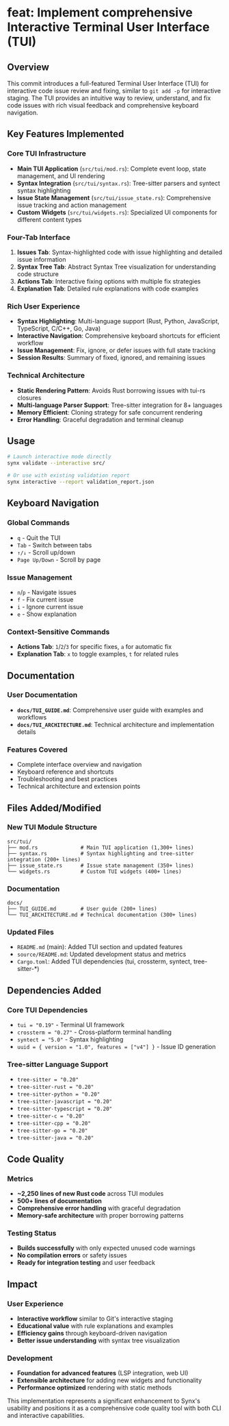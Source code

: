 # feat: Implement comprehensive Interactive Terminal User Interface (TUI)

## Overview

This commit introduces a full-featured Terminal User Interface (TUI) for interactive code issue review and fixing, similar to `git add -p` for interactive staging. The TUI provides an intuitive way to review, understand, and fix code issues with rich visual feedback and comprehensive keyboard navigation.

## Key Features Implemented

### Core TUI Infrastructure
- **Main TUI Application** (`src/tui/mod.rs`): Complete event loop, state management, and UI rendering
- **Syntax Integration** (`src/tui/syntax.rs`): Tree-sitter parsers and syntect syntax highlighting
- **Issue State Management** (`src/tui/issue_state.rs`): Comprehensive issue tracking and action management
- **Custom Widgets** (`src/tui/widgets.rs`): Specialized UI components for different content types

### Four-Tab Interface
1. **Issues Tab**: Syntax-highlighted code with issue highlighting and detailed issue information
2. **Syntax Tree Tab**: Abstract Syntax Tree visualization for understanding code structure
3. **Actions Tab**: Interactive fixing options with multiple fix strategies
4. **Explanation Tab**: Detailed rule explanations with code examples

### Rich User Experience
- **Syntax Highlighting**: Multi-language support (Rust, Python, JavaScript, TypeScript, C/C++, Go, Java)
- **Interactive Navigation**: Comprehensive keyboard shortcuts for efficient workflow
- **Issue Management**: Fix, ignore, or defer issues with full state tracking
- **Session Results**: Summary of fixed, ignored, and remaining issues

### Technical Architecture
- **Static Rendering Pattern**: Avoids Rust borrowing issues with tui-rs closures
- **Multi-language Parser Support**: Tree-sitter integration for 8+ languages
- **Memory Efficient**: Cloning strategy for safe concurrent rendering
- **Error Handling**: Graceful degradation and terminal cleanup

## Usage

```bash
# Launch interactive mode directly
synx validate --interactive src/

# Or use with existing validation report
synx interactive --report validation_report.json
```

## Keyboard Navigation

### Global Commands
- `q` - Quit the TUI
- `Tab` - Switch between tabs
- `↑/↓` - Scroll up/down
- `Page Up/Down` - Scroll by page

### Issue Management
- `n`/`p` - Navigate issues
- `f` - Fix current issue
- `i` - Ignore current issue
- `e` - Show explanation

### Context-Sensitive Commands
- **Actions Tab**: `1`/`2`/`3` for specific fixes, `a` for automatic fix
- **Explanation Tab**: `x` to toggle examples, `t` for related rules

## Documentation

### User Documentation
- **`docs/TUI_GUIDE.md`**: Comprehensive user guide with examples and workflows
- **`docs/TUI_ARCHITECTURE.md`**: Technical architecture and implementation details

### Features Covered
- Complete interface overview and navigation
- Keyboard reference and shortcuts
- Troubleshooting and best practices
- Technical architecture and extension points

## Files Added/Modified

### New TUI Module Structure
```
src/tui/
├── mod.rs              # Main TUI application (1,300+ lines)
├── syntax.rs           # Syntax highlighting and tree-sitter integration (200+ lines)
├── issue_state.rs      # Issue state management (350+ lines)
└── widgets.rs          # Custom TUI widgets (400+ lines)
```

### Documentation
```
docs/
├── TUI_GUIDE.md        # User guide (200+ lines)
└── TUI_ARCHITECTURE.md # Technical documentation (300+ lines)
```

### Updated Files
- `README.md` (main): Added TUI section and updated features
- `source/README.md`: Updated development status and metrics
- `Cargo.toml`: Added TUI dependencies (tui, crossterm, syntect, tree-sitter-*)

## Dependencies Added

### Core TUI Dependencies
- `tui = "0.19"` - Terminal UI framework
- `crossterm = "0.27"` - Cross-platform terminal handling
- `syntect = "5.0"` - Syntax highlighting
- `uuid = { version = "1.0", features = ["v4"] }` - Issue ID generation

### Tree-sitter Language Support
- `tree-sitter = "0.20"`
- `tree-sitter-rust = "0.20"`
- `tree-sitter-python = "0.20"`
- `tree-sitter-javascript = "0.20"`
- `tree-sitter-typescript = "0.20"`
- `tree-sitter-c = "0.20"`
- `tree-sitter-cpp = "0.20"`
- `tree-sitter-go = "0.20"`
- `tree-sitter-java = "0.20"`

## Code Quality

### Metrics
- **~2,250 lines of new Rust code** across TUI modules
- **500+ lines of documentation**
- **Comprehensive error handling** with graceful degradation
- **Memory-safe architecture** with proper borrowing patterns

### Testing Status
- **Builds successfully** with only expected unused code warnings
- **No compilation errors** or safety issues
- **Ready for integration testing** and user feedback

## Impact

### User Experience
- **Interactive workflow** similar to Git's interactive staging
- **Educational value** with rule explanations and examples
- **Efficiency gains** through keyboard-driven navigation
- **Better issue understanding** with syntax tree visualization

### Development
- **Foundation for advanced features** (LSP integration, web UI)
- **Extensible architecture** for adding new widgets and functionality
- **Performance optimized** rendering with static methods

This implementation represents a significant enhancement to Synx's usability and positions it as a comprehensive code quality tool with both CLI and interactive capabilities.
